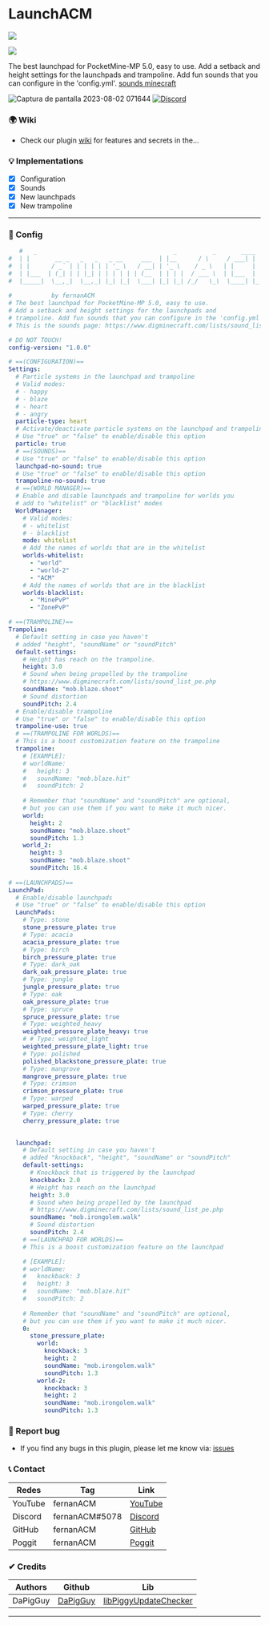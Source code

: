 # LaunchACM
[![](https://poggit.pmmp.io/shield.state/LaunchACM)](https://poggit.pmmp.io/p/LaunchACM)

[![](https://poggit.pmmp.io/shield.api/LaunchACM)](https://poggit.pmmp.io/p/LaunchACM)

The best launchpad for PocketMine-MP 5.0, easy to use.
Add a setback and height settings for the launchpads and 
trampoline. Add fun sounds that you can configure in the 'config.yml'. 
[sounds minecraft](https://www.digminecraft.com/lists/sound_list_pe.php)

![Captura de pantalla 2023-08-02 071644](https://github.com/fernanACM/LaunchACM/assets/83558341/1d77b644-204c-416d-86d1-ad4cabd313a3)
<a href="https://discord.gg/YyE9XFckqb"><img src="https://img.shields.io/discord/837701868649709568?label=discord&color=7289DA&logo=discord" alt="Discord" /></a>

### 🌍 Wiki
* Check our plugin [wiki](https://github.com/fernanACM/LaunchACM/wiki) for features and secrets in the...

### 💡 Implementations
* [X] Configuration
* [x] Sounds
* [x] New launchpads
* [X] New trampoline
---

### 💾 Config
```yaml
   #   _                                      _          _       ____   __  __ 
#  | |       __ _   _   _   _ __     ___  | |__      / \     / ___| |  \/  |
#  | |      / _` | | | | | | '_ \   / __| | '_ \    / _ \   | |     | |\/| |
#  | |___  | (_| | | |_| | | | | | | (__  | | | |  / ___ \  | |___  | |  | |
#  |_____|  \__,_|  \__,_| |_| |_|  \___| |_| |_| /_/   \_\  \____| |_|  |_|
                                                                          
#           by fernanACM
# The best launchpad for PocketMine-MP 5.0, easy to use.
# Add a setback and height settings for the launchpads and 
# trampoline. Add fun sounds that you can configure in the 'config.yml'. 
# This is the sounds page: https://www.digminecraft.com/lists/sound_list_pe.php

# DO NOT TOUCH!
config-version: "1.0.0"

# ==(CONFIGURATION)==
Settings:
  # Particle systems in the launchpad and trampoline
  # Valid modes:
  # - happy
  # - blaze
  # - heart
  # - angry
  particle-type: heart
  # Activate/deactivate particle systems on the launchpad and trampoline
  # Use "true" or "false" to enable/disable this option
  particle: true
  # ==(SOUNDS)==
  # Use "true" or "false" to enable/disable this option
  launchpad-no-sound: true
  # Use "true" or "false" to enable/disable this option
  trampoline-no-sound: true
  # ==(WORLD MANAGER)==
  # Enable and disable launchpads and trampoline for worlds you 
  # add to "whitelist" or "blacklist" modes
  WorldManager:
    # Valid modes:
    # - whitelist
    # - blacklist
    mode: whitelist
    # Add the names of worlds that are in the whitelist
    worlds-whitelist:
      - "world"
      - "world-2"
      - "ACM"
    # Add the names of worlds that are in the blacklist
    worlds-blacklist:
      - "MinePvP"
      - "ZonePvP"

# ==(TRAMPOLINE)==
Trampoline:
  # Default setting in case you haven't 
  # added "height", "soundName" or "soundPitch"
  default-settings:
    # Height has reach on the trampoline.
    height: 3.0
    # Sound when being propelled by the trampoline
    # https://www.digminecraft.com/lists/sound_list_pe.php
    soundName: "mob.blaze.shoot"
    # Sound distortion
    soundPitch: 2.4
  # Enable/disable trampoline
  # Use "true" or "false" to enable/disable this option
  trampoline-use: true
  # ==(TRAMPOLINE FOR WORLDS)==
  # This is a boost customization feature on the trampoline
  trampoline:
    # [EXAMPLE]:
    # worldName:
    #   height: 3
    #   soundName: "mob.blaze.hit"
    #   soundPitch: 2
    
    # Remember that "soundName" and "soundPitch" are optional, 
    # but you can use them if you want to make it much nicer.
    world:
      height: 2
      soundName: "mob.blaze.shoot"
      soundPitch: 1.3
    world_2:
      height: 3
      soundName: "mob.blaze.shoot"
      soundPitch: 16.4
   
# ==(LAUNCHPADS)==
LaunchPad:
  # Enable/disable launchpads
  # Use "true" or "false" to enable/disable this option
  LaunchPads:
    # Type: stone
    stone_pressure_plate: true
    # Type: acacia
    acacia_pressure_plate: true
    # Type: birch
    birch_pressure_plate: true
    # Type: dark_oak
    dark_oak_pressure_plate: true
    # Type: jungle
    jungle_pressure_plate: true
    # Type: oak
    oak_pressure_plate: true
    # Type: spruce
    spruce_pressure_plate: true
    # Type: weighted_heavy
    weighted_pressure_plate_heavy: true
    # # Type: weighted_light
    weighted_pressure_plate_light: true
    # Type: polished
    polished_blackstone_pressure_plate: true
    # Type: mangrove
    mangrove_pressure_plate: true
    # Type: crimson
    crimson_pressure_plate: true
    # Type: warped
    warped_pressure_plate: true
    # Type: cherry
    cherry_pressure_plate: true

  
  launchpad:
    # Default setting in case you haven't 
    # added "knockback", "height", "soundName" or "soundPitch"
    default-settings:
      # Knockback that is triggered by the launchpad
      knockback: 2.0
      # Height has reach on the launchpad
      height: 3.0
      # Sound when being propelled by the launchpad
      # https://www.digminecraft.com/lists/sound_list_pe.php
      soundName: "mob.irongolem.walk"
      # Sound distortion
      soundPitch: 2.4
    # ==(LAUNCHPAD FOR WORLDS)==
    # This is a boost customization feature on the launchpad

    # [EXAMPLE]:
    # worldName:
    #   knockback: 3
    #   height: 3
    #   soundName: "mob.blaze.hit"
    #   soundPitch: 2
    
    # Remember that "soundName" and "soundPitch" are optional, 
    # but you can use them if you want to make it much nicer.
    0:
      stone_pressure_plate:
        world:
          knockback: 3
          height: 2
          soundName: "mob.irongolem.walk"
          soundPitch: 1.3
        world-2:
          knockback: 3
          height: 2
          soundName: "mob.irongolem.walk"
          soundPitch: 1.3
   ```
### 📢 Report bug
* If you find any bugs in this plugin, please let me know via: [issues](https://github.com/fernanACM/LaunchACM/issues)
   
### 📞 Contact
| Redes | Tag | Link |
|-------|-------------|------|
| YouTube | fernanACM | [YouTube](https://www.youtube.com/channel/UC-M5iTrCItYQBg5GMuX5ySw) | 
| Discord | fernanACM#5078 | [Discord](https://discord.gg/YyE9XFckqb) |
| GitHub | fernanACM | [GitHub](https://github.com/fernanACM)
| Poggit | fernanACM | [Poggit](https://poggit.pmmp.io/ci/fernanACM)

### ✔ Credits
| Authors | Github | Lib |
|---------|--------|-----|
| DaPigGuy | [DaPigGuy](https://github.com/DaPigGuy) | [libPiggyUpdateChecker](https://github.com/DaPigGuy/libPiggyUpdateChecker) |
****

